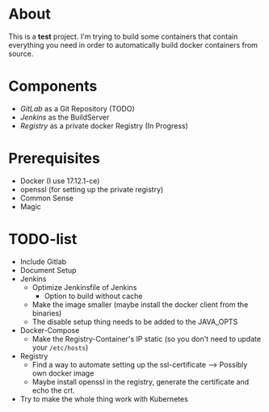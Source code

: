# About 

This is a **test** project. I'm trying to build some containers that contain everything you need in order to automatically build docker containers from source.

# Components
- *GitLab* as a Git Repository (TODO)
- *Jenkins* as the BuildServer
- *Registry* as a private docker Registry (In Progress)

# Prerequisites
- Docker (I use 17.12.1-ce)
- openssl (for setting up the private registry)
- Common Sense
- Magic

# TODO-list
- Include Gitlab
- Document Setup
- Jenkins
    - Optimize Jenkinsfile of Jenkins
        - Option to build without cache
    - Make the image smaller (maybe install the docker client from the binaries)
    - The disable setup thing needs to be added to the JAVA_OPTS
- Docker-Compose
    - Make the Registry-Container's IP static (so you don't need to update your `/etc/hosts`)
- Registry
    - Find a way to automate setting up the ssl-certificate --> Possibly own docker image
    - Maybe install openssl in the registry, generate the certificate and echo the crt.
- Try to make the whole thing work with Kubernetes
